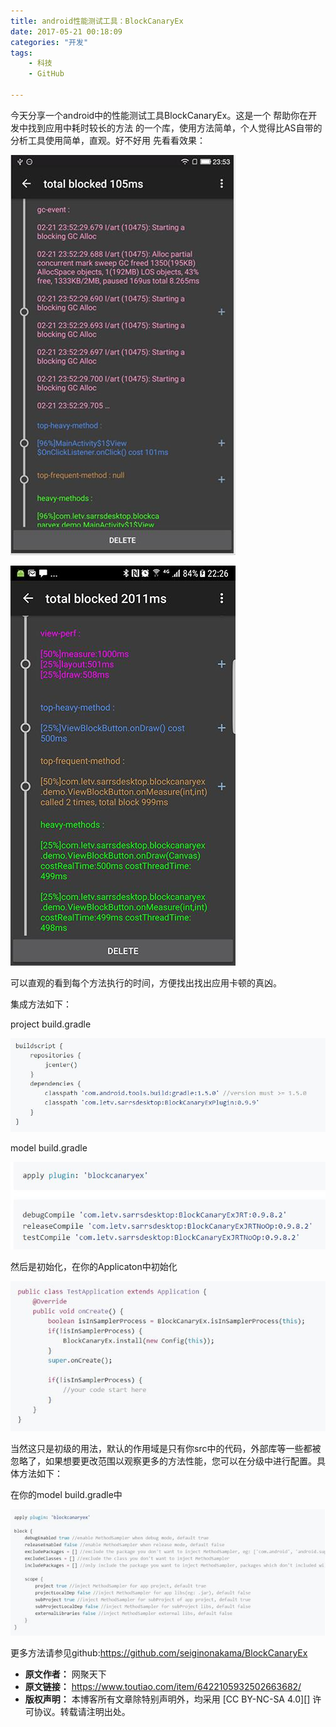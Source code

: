 ```yaml
---
title: android性能测试工具：BlockCanaryEx
date: 2017-05-21 00:18:09
categories: "开发"
tags:
	- 科技
	- GitHub

---
```


今天分享一个android中的性能测试工具BlockCanaryEx。这是一个 帮助你在开发中找到应用中耗时较长的方法 的一个库，使用方法简单，个人觉得比AS自带的分析工具使用简单，直观。好不好用 先看看效果：

![android性能测试工具：BlockCanaryEx][android_BlockCanaryEx]

![android性能测试工具：BlockCanaryEx][android_BlockCanaryEx 1]

可以直观的看到每个方法执行的时间，方便找出找出应用卡顿的真凶。

集成方法如下：  


project build.gradle

![android性能测试工具：BlockCanaryEx][android_BlockCanaryEx 2]

model build.gradle

![android性能测试工具：BlockCanaryEx][android_BlockCanaryEx 3]

然后是初始化，在你的Applicaton中初始化

![android性能测试工具：BlockCanaryEx][android_BlockCanaryEx 4]

当然这只是初级的用法，默认的作用域是只有你src中的代码，外部库等一些都被忽略了，如果想要更改范围以观察更多的方法性能，您可以在分级中进行配置。具体方法如下：

在你的model build.gradle中

![android性能测试工具：BlockCanaryEx][android_BlockCanaryEx 5]

更多方法请参见github:https://github.com/seiginonakama/BlockCanaryEx


[android_BlockCanaryEx]: static/resources/crawler/FBE7-R27N-IJIB.jpg
[android_BlockCanaryEx 1]: static/resources/crawler/RB7N-RZMN-QYIY.jpg
[android_BlockCanaryEx 2]: static/resources/crawler/3YJ2-QJAY-UF7F.jpg
[android_BlockCanaryEx 3]: static/resources/crawler/ABRB-UVFQ-NYE2.jpg
[android_BlockCanaryEx 4]: static/resources/crawler/ZFI3-UIBN-IFUQ.jpg
[android_BlockCanaryEx 5]: static/resources/crawler/JII2-Q2JQ-UV7N.jpg
 *  **原文作者：** 网聚天下
 *  **原文链接：** https://www.toutiao.com/item/6422105932502663682/
 *  **版权声明：** 本博客所有文章除特别声明外，均采用 [CC BY-NC-SA 4.0][] 许可协议。转载请注明出处。
